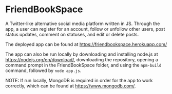 # FriendBookSpace
A Twitter-like alternative social media platform written in JS.  Through the app, a user can register for an account, follow or unfollow other users, post status updates, comment on statuses, and edit or delete posts.

The deployed app can be found at https://friendbookspace.herokuapp.com/

The app can also be run locally by downloading and installing node.js at https://nodejs.org/en/download/, downloading the repository, opening a command prompt in the FriendBookSpace folder, and using the `npm-build` command, followed by `node app.js`.

NOTE: If run locally, MongoDB is required in order for the app to work correctly, which can be found at https://www.mongodb.com/.
